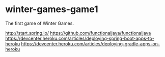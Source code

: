 # winter-games-game1
The first game of Winter Games.

http://start.spring.io/
https://github.com/functionaljava/functionaljava
https://devcenter.heroku.com/articles/deploying-spring-boot-apps-to-heroku
https://devcenter.heroku.com/articles/deploying-gradle-apps-on-heroku
